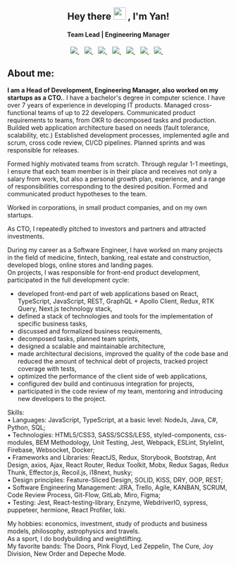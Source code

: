 <!--
**evolurity/evolurity** is a ✨ _special_ ✨ repository because its `README.md` (this file) appears on your GitHub profile.

Here are some ideas to get you started:

- 🔭 I’m currently working on ...
- 🌱 I’m currently learning ...
- 👯 I’m looking to collaborate on ...
- 🤔 I’m looking for help with ...
- 💬 Ask me about ...
- 📫 How to reach me: ...
- 😄 Pronouns: ...
- ⚡ Fun fact: ...
-->
<h2 align="center">
  Hey there <img src="https://media.giphy.com/media/hvRJCLFzcasrR4ia7z/giphy.gif" width="28"> , I'm Yan! 
</h2>

<h4 align='center'>
  Team Lead | Engineering Manager
</h4>


<p align='center'>
  <a href="https://www.linkedin.com/in/nerovny/">
    <img src="https://img.shields.io/badge/linkedin-%230077B5.svg?&style=flat&logo=linkedin&logoColor=white" />
  </a>&nbsp;&nbsp;
  <a href="https://www.instagram.com/evolurity/">
    <img src="https://img.shields.io/badge/instagram-FF00FF.svg?&style=flat&logo=instagram&logoColor=white" />
  </a>&nbsp;&nbsp;
  <a href="https://vk.com/evolurity">
    <img src="https://img.shields.io/badge/vk-%230077B5.svg?&style=flat&logo=vk&logoColor=white" />
  </a>&nbsp;&nbsp;
  <a href="https://t.me/evolurity">
    <img src="https://img.shields.io/badge/telegram-%230077B5.svg?&style=flat&logo=telegram&logoColor=white" />
  </a>&nbsp;&nbsp;
<a href="https://www.facebook.com/evolurity/">
    <img src="https://img.shields.io/badge/facebook-%231DA1F2.svg?&style=flat&logo=facebook&logoColor=white" />        
  </a>&nbsp;&nbsp;
  <a href="https://twitter.com/nerovny">
    <img src="https://img.shields.io/badge/twitter-%231DA1F2.svg?&style=flat&logo=twitter&logoColor=white" />        
  </a>&nbsp;&nbsp;
  <a href="https://www.codewars.com/users/evolurity">
    <img src="https://www.codewars.com/users/evolurity/badges/small" />        
  </a>&nbsp;&nbsp;
</p>

<!-- <p align="center">
  <a href="https://github.com/evolurity">
    <img alt="followers" title="Follow me on Github" src="https://img.shields.io/github/followers/evolurity?color=236ad3&labelColor=1155ba&style=for-the-badge&logo=github&label=Follow"/></a>
  <a href="https://twitter.com/evolurity">
    <img alt="followers" title="Follow me on Twitter" src="https://img.shields.io/twitter/follow/evolurity?color=55960c&labelColor=488207&label=Follow&logo=twitter&logoColor=white&style=for-the-badge"/></a>
  </p> -->



##  About me:
<p>
  <b>I am a Head of Development, Engineering Manager, also worked on my startups as a CTO.</b>. I have a bachelor's degree in computer science.
I have over 7 years of experience in developing IT products.
Managed cross-functional teams of up to 22 developers.
Communicated product requirements to teams, from OKR to decomposed tasks and production.
Builded web application architecture based on needs (fault tolerance, scalability, etc.)
Established development processes, implemented agile and scrum, cross code review, CI/CD pipelines.
Planned sprints and was responsible for releases.

Formed highly motivated teams from scratch.
Through regular 1-1 meetings, I ensure that each team member is in their place and receives not only a salary from work, but also a personal growth plan, experience, and a range of responsibilities corresponding to the desired position.
Formed and communicated product hypotheses to the team.

Worked in corporations, in small product companies, and on my own startups.

As CTO, I repeatedly pitched to investors and partners and attracted investments.

During my career as a Software Engineer, I have worked on many projects in the field of medicine, fintech, banking, real estate and construction, developed blogs, online stores and landing pages. <br>
  On projects, I was responsible for front-end product development, participated in the full development cycle: <br>
  - developed front-end part of web applications based on React, TypeScript, JavaScript, REST, GraphQL + Apollo Client, Redux, RTK Query, Next.js technology stack, <br>
  - defined a stack of technologies and tools for the implementation of specific business tasks, <br>
  - discussed and formalized business requirements, <br>
  - decomposed tasks, planned team sprints, <br>
  - designed a scalable and maintainable architecture, <br>
  - made architectural decisions, improved the quality of the code base and reduced the amount of technical debt of projects, tracked project coverage with tests, <br>
  - optimized the performance of the client side of web applications, <br>
  - configured dev build and continuous integration for projects, <br>
  - participated in the code review of my team, mentoring and introducing new developers to the project. <br>
</p>
<p>
Skills: <br>
•	Languages: JavaScript, TypeScript, at a basic level: NodeJs, Java, C#, Python, SQL;  <br>
•	Technologies: HTML5/CSS3, SASS/SCSS/LESS, styled-components, css-modules, BEM Methodology, Unit Testing, Jest, Webpack, ESLint, Stylelint, Firebase, Websocket, Docker;  <br>
•	Frameworks and Libraries: ReactJS, Redux, Storybook, Bootstrap, Ant Design, axios, Ajax, React Router, Redux Toolkit, Mobx, Redux Sagas, Redux Thunk, Effector.js, Recoil.js, i18next, husky;  <br>
• Design principles:  Feature-Sliced Design, SOLID, KISS, DRY,  OOP, REST;  <br>
•	Software Engineering Management: JIRA, Trello, Agile, KANBAN, SCRUM, Code Review Process, Git-Flow, GitLab, Miro, Figma;  <br>
•	Testing: Jest, React-testing-library, Enzyme, WebdriverIO, sypress, puppeteer, hermione, React Profiler, loki. <br>
</p>
<p>
  My hobbies: economics, investment, study of products and business models, philosophy, astrophysics and travels. <br>
  As a sport, I do bodybuilding and weightlifting. <br>
  My favorite bands: The Doors, Pink Floyd, Led Zeppelin, The Cure, Joy Division, New Order and Depeche Mode.<br>
</p>
